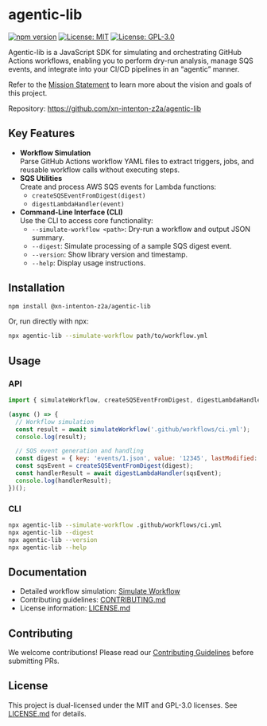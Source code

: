 # agentic-lib

[![npm version](https://img.shields.io/npm/v/@xn-intenton-z2a/agentic-lib)](https://www.npmjs.com/package/@xn-intenton-z2a/agentic-lib)
[![License: MIT](https://img.shields.io/badge/License-MIT-yellow.svg)](LICENSE.md)
[![License: GPL-3.0](https://img.shields.io/badge/License-GPL--3.0-blue.svg)](LICENSE.md)

Agentic-lib is a JavaScript SDK for simulating and orchestrating GitHub Actions workflows, enabling you to perform dry-run analysis, manage SQS events, and integrate into your CI/CD pipelines in an “agentic” manner.

Refer to the [Mission Statement](../MISSION.md) to learn more about the vision and goals of this project.

Repository: https://github.com/xn-intenton-z2a/agentic-lib

## Key Features

- **Workflow Simulation**  
  Parse GitHub Actions workflow YAML files to extract triggers, jobs, and reusable workflow calls without executing steps.  
- **SQS Utilities**  
  Create and process AWS SQS events for Lambda functions:  
  - `createSQSEventFromDigest(digest)`  
  - `digestLambdaHandler(event)`  
- **Command-Line Interface (CLI)**  
  Use the CLI to access core functionality:  
  - `--simulate-workflow <path>`: Dry-run a workflow and output JSON summary.  
  - `--digest`: Simulate processing of a sample SQS digest event.  
  - `--version`: Show library version and timestamp.  
  - `--help`: Display usage instructions.

## Installation

```bash
npm install @xn-intenton-z2a/agentic-lib
```

Or, run directly with npx:

```bash
npx agentic-lib --simulate-workflow path/to/workflow.yml
```

## Usage

### API

```javascript
import { simulateWorkflow, createSQSEventFromDigest, digestLambdaHandler } from '@xn-intenton-z2a/agentic-lib';

(async () => {
  // Workflow simulation
  const result = await simulateWorkflow('.github/workflows/ci.yml');
  console.log(result);

  // SQS event generation and handling
  const digest = { key: 'events/1.json', value: '12345', lastModified: new Date().toISOString() };
  const sqsEvent = createSQSEventFromDigest(digest);
  const handlerResult = await digestLambdaHandler(sqsEvent);
  console.log(handlerResult);
})();
```

### CLI

```bash
npx agentic-lib --simulate-workflow .github/workflows/ci.yml
npx agentic-lib --digest
npx agentic-lib --version
npx agentic-lib --help
```

## Documentation

- Detailed workflow simulation: [Simulate Workflow](docs/SIMULATE_WORKFLOW.md)  
- Contributing guidelines: [CONTRIBUTING.md](../CONTRIBUTING.md)  
- License information: [LICENSE.md](../LICENSE.md)

## Contributing

We welcome contributions! Please read our [Contributing Guidelines](../CONTRIBUTING.md) before submitting PRs.

## License

This project is dual-licensed under the MIT and GPL-3.0 licenses. See [LICENSE.md](../LICENSE.md) for details.